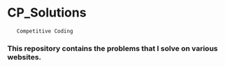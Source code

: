 #  CP_Solutions
       Competitive Coding


### This repository contains the problems that I solve on various websites.
